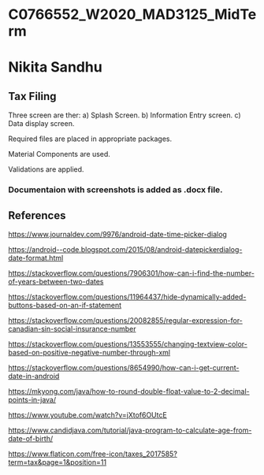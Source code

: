 # C0766552_W2020_MAD3125_MidTerm

# Nikita Sandhu
## Tax Filing
Three screen are ther:
a) Splash Screen.
b) Information Entry screen.
c) Data display screen.

Required files are placed in appropriate packages.

Material Components are used.

Validations are applied.

### Documentaion with screenshots is added as .docx file.

## References

https://www.journaldev.com/9976/android-date-time-picker-dialog

https://android--code.blogspot.com/2015/08/android-datepickerdialog-date-format.html

https://stackoverflow.com/questions/7906301/how-can-i-find-the-number-of-years-between-two-dates

https://stackoverflow.com/questions/11964437/hide-dynamically-added-buttons-based-on-an-if-statement

https://stackoverflow.com/questions/20082855/regular-expression-for-canadian-sin-social-insurance-number

https://stackoverflow.com/questions/13553555/changing-textview-color-based-on-positive-negative-number-through-xml

https://stackoverflow.com/questions/8654990/how-can-i-get-current-date-in-android

https://mkyong.com/java/how-to-round-double-float-value-to-2-decimal-points-in-java/

https://www.youtube.com/watch?v=jXtof6OUtcE

https://www.candidjava.com/tutorial/java-program-to-calculate-age-from-date-of-birth/

https://www.flaticon.com/free-icon/taxes_2017585?term=tax&page=1&position=11
